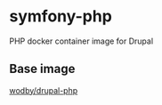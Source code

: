 # symfony-php
PHP docker container image for Drupal

## Base image
[wodby/drupal-php](https://github.com/wodby/drupal-php)
